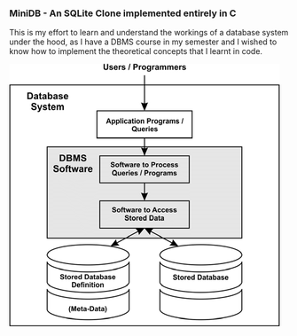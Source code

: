 ### MiniDB - An SQLite Clone implemented entirely in C ###

This is my effort to learn and understand the workings of a database system under the hood, as I have a DBMS course in my semester and I wished to know how to implement the theoretical concepts that I learnt in code.

![DBMS Picture](./public/db.png)